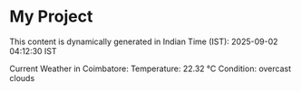 # My Project

This content is dynamically generated in Indian Time (IST): 2025-09-02 04:12:30 IST


Current Weather in Coimbatore:
Temperature: 22.32 °C
Condition: overcast clouds
